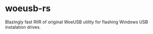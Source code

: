 # woeusb-rs
Blazingly fast RIIR of original WoeUSB utility for flashing Windows USB instalation drives.
